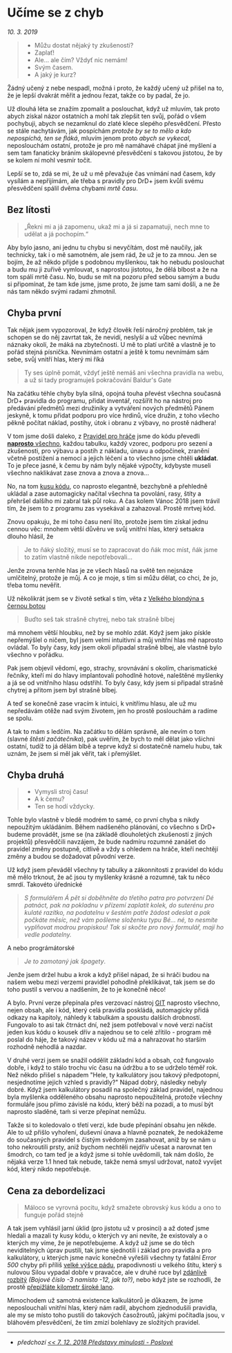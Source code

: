 # Učíme se z chyb

*10. 3. 2019*

> - Můžu dostat nějaký ty zkušenosti?
> - Zaplať!
> - Ale... ale čím? Vždyť nic nemám!
> - Svým časem.
> - A jaký je kurz?

Žádný učený z nebe nespadl, možná i proto, že každý učený už přišel na to, že je lepší dvakrát měřit a jednou řezat, takže co by padal, že jo.

Už dlouhá léta se znažím zpomalit a poslouchat, když už mluvím, tak proto abych získal názor ostatních a mohl tak zlepšit ten svůj, pořád o všem pochybuji, abych se nezamknul do zlaté klece slepého přesvědčení. Přesto se stále nachytávám, jak pospíchám *protože by se to mělo a kdo nepospíchá, ten se fláká*, mluvím jenom proto *abych se vykecal*, neposlouchám ostatní, protože je pro mě namáhavé chápat jiné myšlení a sem tam fanaticky bráním skálopevné přesvědčení s takovou jistotou, že by se kolem ní mohl vesmír točit.

Lepší se to, zdá se mi, že už u mě převažuje čas vnímání nad časem, kdy vysílám a nepřijímám, ale třeba s pravidly pro DrD+ jsem kvůli svému přesvědčení spálil dvěma chybami *mrtě času*.

## Bez lítosti

> „Řekni mi a já zapomenu, ukaž mi a já si zapamatuji, nech mne to udělat a já pochopím.“

Aby bylo jasno, ani jednu tu chybu si nevyčítám, dost mě naučily, jak technicky, tak i o mě samotném, ale jsem rád, že už je to za mnou. Jen se bojím, že až někdo přijde s podobnou myšlenkou, tak ho nebudu poslouchat a budu mu ji zuřivě vymlouvat, s naprostou jistotou, že dělá blbost a že na tom spálí mrtě času. No, budu se mít na pozoru před sebou samým a budu si připomínat, že tam kde jsme, jsme proto, že jsme tam sami došli, a ne že nás tam někdo svými radami zhmotnil.

## Chyba první
Tak nějak jsem vypozoroval, že když člověk řeší náročný problém, tak je schopen se do něj zavrtat tak, že nevidí, neslyší a už vůbec nevnímá náznaky okolí, že máká na zbytečnosti. U mě to platí určitě a vlastně je to pořád stejná písnička. Nevnímám ostatní a ještě k tomu nevnímám sám sebe, svůj vnitří hlas, který mi říká

> Ty ses úplně pomát, vždyť ještě nemáš ani všechna pravidla na webu, a už si tady programuješ pokračování Baldur's Gate

Na začátku téhle chyby byla silná, opojná touha převést všechna současná DrD+ pravidla do programu, přidat inventář, rozšířit ho na nástroj pro předávání předmětů mezi družiníky a vytváření nových předmětů Pánem jeskyně, k tomu přidat podporu pro více hrdinů, více družin, z toho všecho pěkně počítat náklad, postihy, útok i obranu z výbavy, no prostě nádhera!

V tom jsme došli daleko, z [Pravidel pro hráče](https://pph.drdplus.info?trial=1) jsme do kódu převedli [**naprosto** všechno](https://github.com/drdplusinfo), každou tabulku, každý vzorec, podporu pro sezení a zkušenosti, pro výbavu a postih z nákladu, únavu a odpočinek, zranění včetně postižení a nemocí a jejich léčení a to všechno jsme chtěli **ukládat**. To je přece jasné, k čemu by nám byly nějaké výpočty, kdybyste museli všechno naklikávat zase znova a znova a znova...

No, na tom [kusu kódu](https://github.com/doctrineum), co naprosto elegantně, bezchybně a přehledně ukládal a zase automagicky načítal všechna ta povolání, rasy, štíty a přehršel dalšího mi zabral tak půl roku. A čas kolem Vánoc 2018 jsem trávil tím, že jsem to z programu zas vysekával a zahazoval. Prostě mrtvej kód.

Znovu opakuju, že mi toho času není líto, protože jsem tím získal jednu cennou věc: mnohem větší důvěru ve svůj vnitřní hlas, který setsakra dlouho hlásil, že
> Je to ňáký složitý, musí se to zapracovat do ňák moc míst, ňák jsme to zatím vlastně nikde nepotřebovali...

Jenže zrovna tenhle hlas je ze všech hlasů na světě ten nejsnáze umlčitelný, protože je můj. A co je moje, s tím si můžu dělat, co chci, že jo, třeba tomu nevěřit.

Už několikrát jsem se v životě setkal s tím, věta z [Velkého blondýna s černou botou](TODO)
> Buďto seš tak strašně chytrej, nebo tak strašně blbej

má mnohem větší hloubku, než by se mohlo zdát. Když jsem jako pískle nepřemýšlel o ničem, byl jsem velmi intuitivní a můj vnitřní hlas mě naprosto ovládal. To byly časy, kdy jsem okolí připadal strašně blbej, ale vlastně bylo všechno v pořádku.

Pak jsem objevil vědomí, ego, strachy, srovnávání s okolím, charismatické řečníky, kteří mi do hlavy implantovali pohodlně hotové, naleštěné myšlenky a já se od vnitřního hlasu odstřihl. To byly časy, kdy jsem si připadal strašně chytrej a přitom jsem byl strašně blbej.

A teď se konečně zase vracím k intuici, k vnitřímu hlasu, ale už mu nepředávám otěže nad svým životem, jen ho prostě poslouchám a radíme se spolu.

A tak to mám s ledčím. Na začátku to dělám správně, ale nevím o tom (slavné *štěstí začátečníka*), pak uvěřím, že bych to měl dělat jako všichni ostatní, tudíž to já dělám blbě a teprve když si dostatečně namelu hubu, tak uznám, že jsem si měl jak věřit, tak i přemýšlet.

## Chyba druhá

> - Vymysli stroj času!
> - A k čemu?
> - Ten se hodí vždycky.

Tohle bylo vlastně v bledě modrém to samé, co první chyba s nikdy nepoužitým ukládáním. Během nadšeného plánování, co všechno s DrD+ budeme provádět, jsme se (na základě dlouholetých zkušeností z jiných projektů) přesvědčili navzájem, že bude nadmíru rozumné zanášet do pravidel změny postupně, citlivě a vždy s ohledem na hráče, kteří nechtějí změny a budou se dožadovat původní verze.

Už když jsem převáděl všechny ty tabulky a zákonnitosti z pravidel do kódu mě mělo trknout, že ač jsou ty myšlenky krásné a rozumné, tak tu něco smrdí. Takovéto úřednické

> *S formulářem Á pět si doběhněte do třetího patra pro potvrzení Dé patnáct, pak na pokladnu v přízemí zaplatit kolek, do suterénu pro kulaté razítko, na podatelnu v šestém patře žádost odeslat a pak počkáte měsíc, než vám pošleme složenku typu Bé... né, to nesmíte vyplňovat modrou propiskou! Tak si skočte pro nový formulář, mají ho vedle podatelny.*

A nebo prográmátorské
> *Je to zamotaný jak špagety*.

Jenže jsem držel hubu a krok a když přišel nápad, že si hráči budou na našem webu mezi verzemi pravidlel pohodlně překlikávat, tak jsem se do toho pustil s vervou a nadšením, že to je konečně něco!

A bylo. První verze přepínala přes verzovací nástroj [GIT](https://git-scm.com/book/cs/v1/%C3%9Avod-Spr%C3%A1va-verz%C3%AD) naprosto všechno, nejen obsah, ale i kód, který celá pravidla poskládá, automagicky přidá odkazy na kapitoly, náhledy k tabulkám a spoustu dalších drobností. Fungovalo to asi tak čtrnáct dní, než jsem potřeboval v nové verzi načíst jeden kus kódu o kousek dřív a najednou se to celé zřítilo - program mě poslal do háje, že takový název v kódu už má a nahrazovat ho starším rozhodně nehodlá a nazdar.

V druhé verzi jsem se snažil oddělit základní kód a obsah, což fungovalo dobře, i když to stálo trochu víc času na údržbu a to se udrželo téměř rok. Než někdo přišel s nápadem "Hele, ty kalkulátory jsou takový předpotopní, nesjednotíme jejich vzhled s pravidly?" Nápad dobrý, následky nebyly dobré. Když jsem kalkulátory posadil na společný základ pravidel, najednou byla myšlenka odděleného obsahu naprosto nepoužitelná, protože všechny formuláře jsou přímo závislé na kódu, který běží na pozadí, a to musí být naprosto sladěné, taḿ si verze přepínat nemůžu.

Takže si to koledovalo o třetí verzi, kde bude přepínání obsahu jen někde. Ale to už přišlo vyhoření, duševní únava a hlavně poznatek, že nedokážeme do současných pravidel s čistým svědomým zasahovat, aniž by se nám u toho nekroutili prsty, aniž bychom nechtěli nejdřív učesat a narovnat ten šmodrch, co tam teď je a když jsme si tohle uvědomili, tak nám došlo, že nějaká verze 1.1 hned tak nebude, takže nemá smysl udržovat, natož vyvíjet kód, který nikdo nepotřebuje.

## Cena za debordelizaci
> Máloco se vyrovná pocitu, když smažete obrovský kus kódu a ono to funguje pořád stejně

A tak jsem vyhlásil jarní úklid (pro jistotu už v prosinci) a až doteď jsme hledali a mazali ty kusy kódu, o kterých vy ani nevíte, že existovaly a o kterých my víme, že je nepotřebujeme. A když už jsme se do těch neviditelných úprav pustili, tak jsme sjednotili i základ pro pravidla a pro kalkulátory, u kterých jsme navíc konečně vyřešili všechny ty fatální *Error 500* chyby při příliš [velké výšce pádu](https://pad.drdplus.info/?trial=1?falling_from=height&height_of_fall=99&surface=meadow&body_weight=85), prapodivnosti u velkého štítu, který s nulovou Silou vypadal dobře v pravačce, ale v druhé ruce byl [zdánlivě rozbitý](https://boj.drdplus.info/?trial=1?profession=commoner&strength=0&melee_weapon=hand&melee_weapon_holding=offhand&ranged_weapon=rock&ranged_weapon_holding=main_hand&shield=heavy_shield#stit) *(Bojové číslo -3 namísto -12, jak to?)*, nebo když jste se rozhodli, že prostě [přepižláte kilometr široké lano](https://niceni.drdplus.info/?trial=1?material=cloth_or_paper_or_rope&melee_weapon=short_sword&melee_weapon_holding=two_hands&strength=0&roll_on_destructing=6&item_size=0&body_size=0&volume_value=0.90&volume_unit=cubic_kilometer).

Mimochodem už samotná existence kalkulátorů je důkazem, že jsme neposlouchali vnitřní hlas, který nám radil, abychom zjednodušili pravidla, ale my se místo toho pustili do takových časožroutů, jakými počítadla jsou, v bláhovém přesvědčení, že tím zmizí bolehlavy ze složitých pravidel.

---

- *předchozí [<< 7. 12. 2018 Představy minulosti - Poslové](2018-12-07-predstavy_minulosti_poslove.md)*
